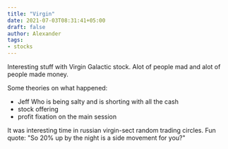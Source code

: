 ```yaml
---
title: "Virgin"
date: 2021-07-03T08:31:41+05:00
draft: false
author: Alexander
tags:
- stocks
---
```


Interesting stuff with Virgin Galactic stock.
Alot of people mad and alot of people made money.

Some theories on what happened:
- Jeff Who is being salty and is shorting with all the cash
- stock offering
- profit fixation on the main session

It was interesting time in russian virgin-sect random trading circles.
Fun quote: "So 20% up by the night is a side movement for you?"
